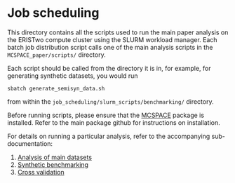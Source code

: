 # Job scheduling

This directory contains all the scripts used to run the main paper analysis on the ERISTwo compute cluster using the SLURM workload manager. Each batch job distribution script calls one of the main analysis scripts in the `MCSPACE_paper/scripts/` directory. 

Each script should be called from the directory it is in, for example, for generating synthetic datasets, you would run
```
sbatch generate_semisyn_data.sh
```
from within the `job_scheduling/slurm_scripts/benchmarking/` directory.

Before running scripts, please ensure that the [MCSPACE](https://github.com/gerberlab/MCSPACE) package is installed. Refer to the main package github for instructions on installation.

For details on running a particular analysis, refer to the accompanying sub-documentation:
1. [Analysis of main datasets](analysis/README.md)
2. [Synthetic benchmarking](synthetic_benchmark/README.md)
3. [Cross validation](cross_validation/README.md)
